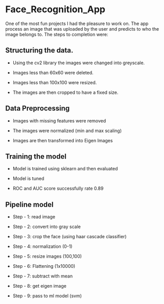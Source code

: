 # Face_Recognition_App

One of the most fun projects I had the pleasure to work on.
The app process an image that was uploaded by the user and predicts to who the image belongs to.
The steps to completion were:

## Structuring the data.

- Using the cv2 library the images were changed into greyscale.

- Images less than 60x60 were deleted.

- Images less than 100x100 were resized.

- The images are then cropped to have a fixed size.
 

## Data Preprocessing

- Images with missing features were removed

- The images were normalized (min and max scaling)

- Images are then transformed into Eigen Images

 
## Training the model

- Model is trained using sklearn and then evaluated

- Model is tuned

- ROC and AUC score successfully rate 0.89


## Pipeline model
 
- Step - 1: read image

- Step - 2: convert into gray scale

- Step - 3: crop the face (using haar cascade classifier)

- Step - 4: normalization (0-1)

- Step - 5: resize images (100,100)

- Step - 6: Flattening (1x10000)

- Step - 7: subtract with mean

- Step - 8: get eigen image

- Step - 9: pass to ml model (svm)
